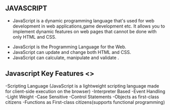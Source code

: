 ## JAVASCRIPT 
   * JavaScript is a dynamic programming language that's used for web development in web applications,game development etc.
    It allows you to implement dynamic features on web pages that cannot be done with only HTML and CSS.
   - JavaScript is the Programming Language for the Web.
   - JavaScript can update and change both HTML and CSS. 
   - JavaScript can calculate, manipulate and validate .
   
##  Javascript Key Features <>
   -Scripting Language (JavaScript is a lightweight scripting language made for client-side execution on the browser)
   -Interpreter Based
   -Event Handling
   -Light Weight
   -Case Sensitive
   -Control Statements
   -Objects as first-class citizens
   -Functions as First-class citizens(supports functional programming)

   
   
